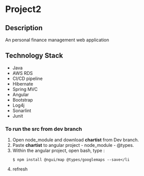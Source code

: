 # Project2
<h2>Description</h2>
<p>An personal finance management web application</p>


<h2>Technology Stack</h2>
<ul>
  <li>Java</li>
  <li>AWS RDS</li>
  <li>CI/CD pipeline</li>
  <li>Hibernate</li>
  <li>Spring MVC</li>
  <li>Angular</li>
  <li>Bootstrap</li>
  <li>Log4j</li>
  <li>Sonarlint</li>
  <li>Junit</li> 
  </ul>

<h3>To run the src from dev branch</h3>

<ol>
  <li>Open node_module and download <b>chartist</b> from Dev branch.</li>
  <li>Paste <b>chartist</b> to angular project - node_module - @types.</li>
  <li>Within the angular project, open bash, type :
  
  
  ```
  $ npm install @ngui/map @types/googlemaps --save</li
  ```
  <li>refresh</li>
  </ol>
